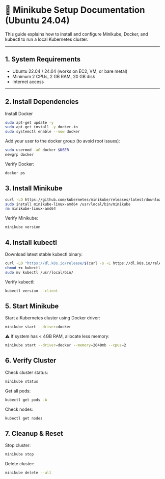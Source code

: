# 📝 Minikube Setup Documentation (Ubuntu 24.04)

This guide explains how to install and configure Minikube, Docker, and kubectl to run a local Kubernetes cluster.

---

## 1. System Requirements

- Ubuntu 22.04 / 24.04 (works on EC2, VM, or bare metal)
- Minimum 2 CPUs, 2 GB RAM, 20 GB disk
- Internet access

---

## 2. Install Dependencies

Install Docker
```bash
sudo apt-get update -y
sudo apt-get install -y docker.io
sudo systemctl enable --now docker
```

Add your user to the docker group (to avoid root issues):
```bash
sudo usermod -aG docker $USER
newgrp docker
```
Verify Docker:
```bash
docker ps
```

## 3. Install Minikube
```bash
curl -LO https://github.com/kubernetes/minikube/releases/latest/download/minikube-linux-amd64
sudo install minikube-linux-amd64 /usr/local/bin/minikube
rm minikube-linux-amd64
```

Verify Minikube:
```bash
minikube version
```

## 4. Install kubectl

Download latest stable kubectl binary:

```bash
curl -LO "https://dl.k8s.io/release/$(curl -s -L https://dl.k8s.io/release/stable.txt)/bin/linux/amd64/kubectl"
chmod +x kubectl
sudo mv kubectl /usr/local/bin/
```

Verify kubectl:
```bash
kubectl version --client
```

## 5. Start Minikube

Start a Kubernetes cluster using Docker driver:

```bash
minikube start --driver=docker
```

⚠️ If system has < 4GB RAM, allocate less memory:
```bash
minikube start --driver=docker --memory=2048mb --cpus=2
```
## 6. Verify Cluster

Check cluster status:
```bash
minikube status
```

Get all pods:
```bash
kubectl get pods -A
```

Check nodes:
```bash
kubectl get nodes
```
## 7. Cleanup & Reset

Stop cluster:
```bash
minikube stop
```

Delete cluster:
```bash
minikube delete --all
```
